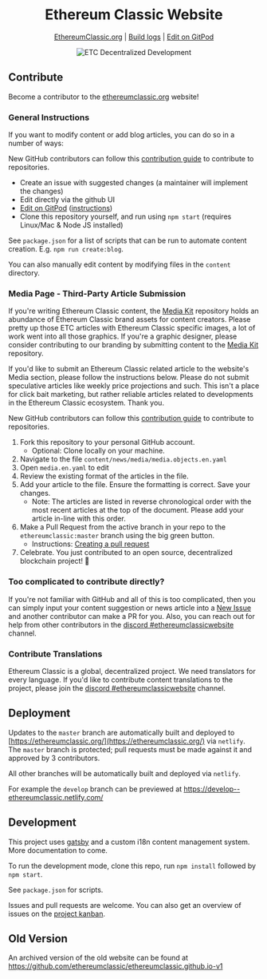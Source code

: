 <div align="center">

# Ethereum Classic Website

[EthereumClassic.org](https://ethereumclassic.org/) | [Build logs](https://app.netlify.com/sites/ethereumclassic/deploys) | [Edit on GitPod](https://gitpod.io/#https://github.com/ethereumclassic/ethereumclassic.github.io)

![ETC Decentralized Development](https://github.com/ethereumclassic/Media_Kit/blob/master/Graphic_Design/ETC_Community/etc---decentralized-development_38612869451_o.png)

</div>

## Contribute

Become a contributor to the [ethereumclassic.org](https://ethereumclassic.org/) website!

### General Instructions

If you want to modify content or add blog articles, you can do so in a number of ways:

New GitHub contributors can follow this [contribution guide](https://guides.github.com/activities/forking/) to contribute to repositories.

- Create an issue with suggested changes (a maintainer will implement the changes)
- Edit directly via the github UI
- [Edit on GitPod](https://gitpod.io/#https://github.com/ethereumclassic/ethereumclassic.github.io) ([instructions](https://www.gitpod.io/docs/pull-requests/))
- Clone this repository yourself, and run using `npm start` (requires Linux/Mac & Node JS installed)

See `package.json` for a list of scripts that can be run to automate content creation. E.g. `npm run create:blog`.

You can also manually edit content by modifying files in the `content` directory.

### Media Page - Third-Party Article Submission

If you're writing Ethereum Classic content, the [Media Kit](https://github.com/ethereumclassic/Media_Kit) repository holds an abundance of Ethereum Classic brand assets for content creators. Please pretty up those ETC articles with Ethereum Classic specific images, a lot of work went into all those graphics. If you're a graphic designer, please consider contributing to our branding by submitting content to the [Media Kit](https://github.com/ethereumclassic/Media_Kit) repository.

If you'd like to submit an Ethereum Classic related article to the website's Media section, please follow the instructions below. Please do not submit speculative articles like weekly price projections and such. This isn't a place for click bait marketing, but rather reliable articles related to developments in the Ethereum Classic ecosystem. Thank you.

New GitHub contributors can follow this [contribution guide](https://guides.github.com/activities/forking/) to contribute to repositories.

1. Fork this repository to your personal GitHub account.
    - Optional: Clone locally on your machine.
2. Navigate to the file `content/news/media/media.objects.en.yaml`
3. Open `media.en.yaml` to edit
4. Review the existing format of the articles in the file.
5. Add your article to the file. Ensure the formatting is correct. Save your changes.
    - Note: The articles are listed in reverse chronological order with the most recent articles at the top of the document. Please add your article in-line with this order.
6. Make a Pull Request from the active branch in your repo to the `ethereumclassic:master` branch using the big green button.
    - Instructions: [Creating a pull request](https://help.github.com/en/github/collaborating-with-issues-and-pull-requests/creating-a-pull-request)
7. Celebrate. You just contributed to an open source, decentralized blockchain project! 🎉

### Too complicated to contribute directly?

If you're not familiar with GitHub and all of this is too complicated, then you can simply input your content suggestion or news article into a [New Issue](https://github.com/ethereumclassic/ethereumclassic.github.io/issues/new/choose) and another contributor can make a PR for you. Also, you can reach out for help from other contributors in the [discord #ethereumclassicwebsite](https://discord.gg/DwQjJ8) channel.

### Contribute Translations

Ethereum Classic is a global, decentralized project. We need translators for every language. If you'd like to contribute content translations to the project, please join the [discord #ethereumclassicwebsite](https://discord.gg/DwQjJ8) channel.

## Deployment

Updates to the `master` branch are automatically built and deployed to [https://ethereumclassic.org/](https://ethereumclassic.org/) via `netlify`. The `master` branch is protected; pull requests must be made against it and approved by 3 contributors.

All other branches will be automatically built and deployed via `netlify`.

For example the `develop` branch can be previewed at https://develop--ethereumclassic.netlify.com/

## Development

This project uses [gatsby](https://www.gatsbyjs.org/) and a custom i18n content management system. More documentation to come.

To run the development mode, clone this repo, run `npm install` followed by `npm start`.

See `package.json` for scripts.

Issues and pull requests are welcome. You can also get an overview of issues on the [project kanban](https://github.com/ethereumclassic/ethereumclassic.github.io/projects/1).

## Old Version

An archived version of the old website can be found at https://github.com/ethereumclassic/ethereumclassic.github.io-v1

